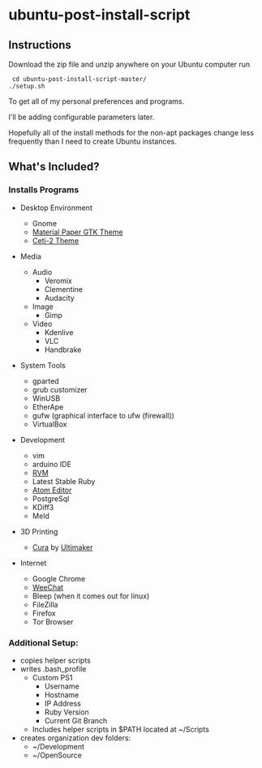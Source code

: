 # ubuntu-post-install-script

## Instructions

Download the zip file and unzip anywhere on your Ubuntu computer
run

     cd ubuntu-post-install-script-master/
    ./setup.sh
    
To get all of my personal preferences and programs.

I'll be adding configurable parameters later.

Hopefully all of the install methods for the non-apt packages change less frequently than I need to create Ubuntu instances.


## What's Included?

### Installs Programs

  - Desktop Environment
    - Gnome
    - [Material Paper GTK Theme](http://itsfoss.com/install-paper-theme-linux/)
    - [Ceti-2 Theme](https://github.com/horst3180/Ceti-2-theme)

  - Media
    - Audio
      - Veromix
      - Clementine
      - Audacity
    - Image
      - Gimp
    - Video
      - Kdenlive
      - VLC
      - Handbrake
      
  - System Tools 
    - gparted
    - grub customizer
    - WinUSB
    - EtherApe
    - gufw (graphical interface to ufw (firewall))
    - VirtualBox

  - Development
    - vim
    - arduino IDE
    - [RVM](https://rvm.io/rvm/install)
    - Latest Stable Ruby
    - [Atom Editor](https://github.com/atom/atom)
    - PostgreSql
    - KDiff3
    - Meld

  - 3D Printing
    - [Cura](https://github.com/daid/Cura) by [Ultimaker](https://software.ultimaker.com)
      

  - Internet
    - Google Chrome
    - [WeeChat](https://help.ubuntu.com/community/WeeChat)
    - Bleep (when it comes out for linux)
    - FileZilla
    - Firefox
    - Tor Browser

### Additional Setup:

  - copies helper scripts
  - writes .bash_profile
    - Custom PS1
      - Username
      - Hostname
      - IP Address
      - Ruby Version
      - Current Git Branch
    - Includes helper scripts in $PATH located at ~/Scripts
  - creates organization dev folders:
    - ~/Development
    - ~/OpenSource